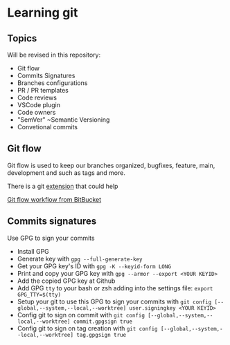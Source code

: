 # Learning git

## Topics

Will be revised in this repository:
 - Git flow
 - Commits Signatures
 - Branches configurations
 - PR / PR templates
 - Code reviews
 - VSCode plugin
 - Code owners
 - "SemVer" ~Semantic Versioning
 - Convetional commits

## Git flow
 Git flow is used to keep our branches organized, bugfixes, feature, main, development and such as tags and more.

 There is a git [extension](https://github.com/petervanderdoes/gitflow-avh) that could help

 [Git flow workflow from BitBucket](https://www.atlassian.com/git/tutorials/comparing-workflows/gitflow-workflow)

## Commits signatures
 Use GPG to sign your commits
 - Install GPG
 - Generate key with `gpg --full-generate-key`
 - Get your GPG key's ID with `gpg -K --keyid-form LONG`
 - Print and copy your GPG key with `gpg --armor --export <YOUR KEYID>`
 - Add the copied GPG key at Github
 - Add GPG `tty` to your bash or zsh adding into the settings file: `export GPG_TTY=$(tty)`
 - Setup your git to use this GPG to sign your commits with `git config [--global,--system,--local,--worktree] user.signingkey <YOUR KEYID>`
 - Config git to sign on commit with `git config [--global,--system,--local,--worktree] commit.gpgsign true`
 - Config git to sign on tag creation with `git config [--global,--system,--local,--worktree] tag.gpgsign true`
 
